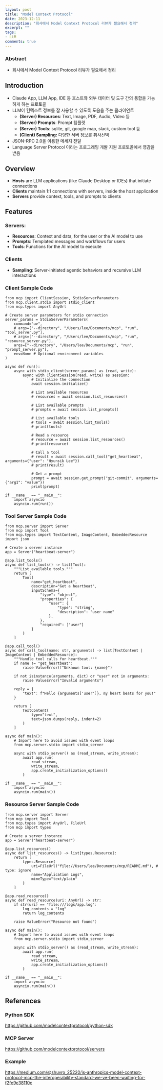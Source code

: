 ```yaml
---
layout: post
title: "Model Context Protocol"
date: 2023-12-11
description: "회사에서 Model Context Protocol 리뷰가 필요해서 정리"
excerpt: ""
tags:
- LLM
comments: true
---
```

### Abstract
- 회사에서 Model Context Protocol 리뷰가 필요해서 정리

## Introduction

- Claude App, LLM App, IDE 등 호스트와 외부 데이터 및 도구 간의 통합을 가능하게 하는 프로토콜
- LLM이 컨텍스트 정보를 잘 사용할 수 있도록 도움을 주는 클라이언트
    - **(Server) Resources**: Text, Image, PDF, Audio, Video 등
    - **(Server) Prompts**: Prompt 템플릿
    - **(Server) Tools**: sqlite, git, google map, slack, custom tool 등
    - **(Client) Sampling:** 다양한 서버 정보를 취사선택
- JSON-RPC 2.0을 이용한 메세지 전달
- Language Server Protocol 이라는 프로그래밍 개발 지원 프로토콜에서 영감을 받음

## Overview
- **Hosts** are LLM applications (like Claude Desktop or IDEs) that initiate connections
- **Clients** maintain 1:1 connections with servers, inside the host application
- **Servers** provide context, tools, and prompts to clients

## **Features**

### Servers:

- **Resources**: Context and data, for the user or the AI model to use
- **Prompts**: Templated messages and workflows for users
- **Tools**: Functions for the AI model to execute

### Clients

- **Sampling**: Server-initiated agentic behaviors and recursive LLM interactions
    

### Client Sample Code
```
from mcp import ClientSession, StdioServerParameters
from mcp.client.stdio import stdio_client
from mcp.types import AnyUrl

# Create server parameters for stdio connection
server_params = StdioServerParameters(
    command="uv",
    # args=["--directory", "/Users/lee/Documents/mcp", "run", "tool_server.py"],
    # args=["--directory", "/Users/lee/Documents/mcp", "run", "resource_server.py"],
    args=["--directory", "/Users/lee/Documents/mcp", "run", "prompt_server.py"],
    env=None # Optional environment variables
)

async def run():
    async with stdio_client(server_params) as (read, write):
        async with ClientSession(read, write) as session:
            # Initialize the connection
            await session.initialize()

            # List available resources
            # resources = await session.list_resources()

            # List available prompts
            # prompts = await session.list_prompts()

            # List available tools
            # tools = await session.list_tools()
            # print(tools)

            # Read a resource
            # resource = await session.list_resources()
            # print(resource)

            # Call a tool
            # result = await session.call_tool("get_heartbeat", arguments={"user": "Hyunsik Lee"})
            # print(result)

            # Get a prompt
            prompt = await session.get_prompt("git-commit", arguments={"arg1": "value"})
            print(prompt)
        
if __name__ == "__main__":
    import asyncio
    asyncio.run(run())
```

### Tool Server Sample Code
```
from mcp.server import Server
from mcp import Tool
from mcp.types import TextContent, ImageContent, EmbeddedResource
import json

# Create a server instance
app = Server("heartbeat-server")

@app.list_tools()
async def list_tools() -> list[Tool]:
    """List available tools."""
    return [
        Tool(
            name="get_heartbeat",
            description="Get a heartbeat",
            inputSchema={
                "type": "object",
                "properties": {
                    "user": {
                        "type": "string",
                        "description": "user name"
                    },
                },
                "required": ["user"]
            }
        )
    ]
    
@app.call_tool()
async def call_tool(name: str, arguments) -> list[TextContent | ImageContent | EmbeddedResource]:
    """Handle tool calls for heartbeat."""
    if name != "get_heartbeat":
        raise ValueError(f"Unknown tool: {name}")

    if not isinstance(arguments, dict) or "user" not in arguments:
        raise ValueError("Invalid arguments")

    reply = {
        "text": f"Hello {arguments['user']}, my heart beats for you!"
    }

    return [
        TextContent(
            type="text",
            text=json.dumps(reply, indent=2)
        )
    ]

async def main():
    # Import here to avoid issues with event loops
    from mcp.server.stdio import stdio_server

    async with stdio_server() as (read_stream, write_stream):
        await app.run(
            read_stream,
            write_stream,
            app.create_initialization_options()
        )

if __name__ == "__main__":
    import asyncio
    asyncio.run(main())
```

### Resource Server Sample Code
```
from mcp.server import Server
from mcp import Tool
from mcp.types import AnyUrl, FileUrl
from mcp import types

# Create a server instance
app = Server("heartbeat-server")

@app.list_resources()
async def list_resources() -> list[types.Resource]:
    return [
        types.Resource(
            uri=FileUrl("file://Users/lee/Documents/mcp/README.md"), # type: ignore
            name="Application Logs",
            mimeType="text/plain"
        )
    ]

@app.read_resource()
async def read_resource(uri: AnyUrl) -> str:
    if str(uri) == "file:///logs/app.log":
        log_contents = "log"
        return log_contents

    raise ValueError("Resource not found")

async def main():
    # Import here to avoid issues with event loops
    from mcp.server.stdio import stdio_server

    async with stdio_server() as (read_stream, write_stream):
        await app.run(
            read_stream,
            write_stream,
            app.create_initialization_options()
        )

if __name__ == "__main__":
    import asyncio
    asyncio.run(main())
```


## References
### Python SDK

https://github.com/modelcontextprotocol/python-sdk

### MCP Server

https://github.com/modelcontextprotocol/servers

### Example
https://medium.com/@shuvro_25220/is-anthropics-model-context-protocol-mcp-the-interoperability-standard-we-ve-been-waiting-for-f2fe9e38110c